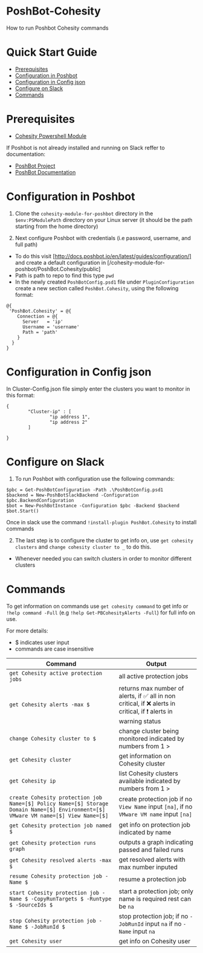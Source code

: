 # PoshBot-Cohesity
How to run Poshbot Cohesity commands
# Quick Start Guide

* [Prerequisites](#prerequisites)
* [Configuration in Poshbot](#configuration-in-poshbot)
* [Configuration in Config json](#configuration-in-config-json)
* [Configure on Slack](#configure-on-slack)
* [Commands](#commands)

# Prerequisites 
* [Cohesity Powershell Module](https://cohesity.github.io/cohesity-powershell-module/)

If Poshbot is not already installed and running on Slack reffer to documentation: 
  * [PoshBot Project](https://github.com/poshbotio/PoshBot)
  * [PoshBot Documentation](https://poshbot.readthedocs.io/en/latest/)

# Configuration in Poshbot
1. Clone the `cohesity-module-for-poshbot` directory in the `$env:PSModulePath` directory on your Linux server (it should be the path starting from the home directory) 

2. Next configure Poshbot with credentials (i.e password, username, and full path) 
  * To do this visit [http://docs.poshbot.io/en/latest/guides/configuration/] and create a default configuration in [/cohesity-module-for-poshbot/PoshBot.Cohesity/public] 
  * Path is path to repo to find this type `pwd`
  * In the newly created `PoshBotConfig.psd1` file under `PluginConfiguration` create a new section called `PoshBot.Cohesity`, using the following format: 
  ```
  @{
   'PoshBot.Cohesity' = @{
      Connection = @{
        Server   = 'ip'
        Username = 'username'
        Path = 'path'
      }
    }
}
  ```
# Configuration in Config json
In Cluster-Config.json file simply enter the clusters you want to monitor in this format: 
```
{
        "Cluster-ip" : [
                "ip address 1",
                "ip address 2"
        ]

}
```

 # Configure on Slack 
 
  1. To run Poshbot with configuration use the following commands: 
  ```
  $pbc = Get-PoshBotConfiguration -Path .\PoshBotConfig.psd1 
  $backend = New-PoshBotSlackBackend -Configuration $pbc.BackendConfiguration
  $bot = New-PoshBotInstance -Configuration $pbc -Backend $backend 
  $bot.Start() 
  ```
  Once in slack use the command `!install-plugin PoshBot.Cohesity` to install commands 
  
  2. The last step is to configure the cluster to get info on, use `get cohesity clusters` and `change cohesity cluster to _` to do this. 
  * Whenever needed you can switch clusters in order to monitor different clusters 
  
  # Commands 
  
  To get information on commands use `get cohesity command` to get info or `!help command -Full` (e.g `!help Get-PBCohesityAlerts -Full`) for full info on use.
  
  For more details:
  * $ indicates user input
  * commands are case insensitive
  
  | Command | Output |
| --------- | ----------- |
| `get Cohesity active protection jobs` | all active protection jobs|
| `get Cohesity alerts -max $` | returns max number of alerts, if :white_check_mark: all in non critical, if :x: alerts in critical, if ❗ alerts in warning status|
| `change Cohesity cluster to $` | change cluster being monitored indicated by numbers from 1 > |
| `get Cohesity cluster` | get information on Cohesity cluster|
| `get Cohesity ip` | list Cohesity clusters available indicated by numbers from 1 >|
| `create Cohesity protection job Name=[$] Policy Name=[$] Storage Domain Name=[$] Environment=[$] VMware VM name=[$] View Name=[$]` | create protection job if no `View Name` input `[na]`, if no `VMware VM name` input `[na]`|
| `get Cohesity protection job named $` | get info on protection job indicated by name|
| `get Cohesity protection runs graph` | outputs a graph indicating passed and failed runs|
| `get Cohesity resolved alerts -max $` | get resolved alerts with max number inputed|
| `resume Cohesity protection job -Name $` | resume a protection job|
| `start Cohesity protection job -Name $ -CopyRunTargets $ -Runtype $ -SourceIds $` | start a protection job; only name is required rest can be `na`|
| `stop Cohesity protection job -Name $ -JobRunId $` | stop protection job; if no `-JobRunId` input `na` if no `-Name` input `na` |
| `get Cohesity user` | get info on Cohesity user|

